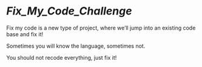 # *Fix_My_Code_Challenge* 


Fix my code is a new type of project, where we’ll jump into an existing code base and fix it!

Sometimes you will know the language, sometimes not.

You should not recode everything, just fix it!
